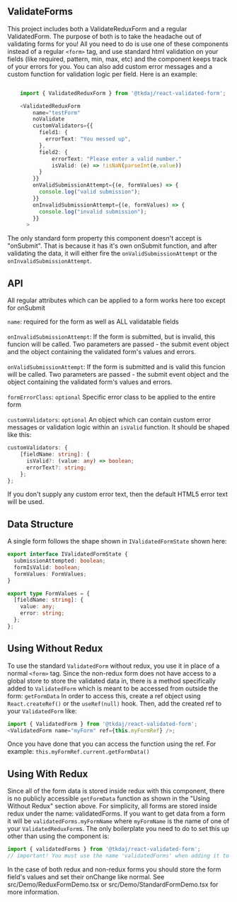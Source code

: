 ## ValidateForms

This project includes both a ValidateReduxForm and a regular ValidatedForm.
The purpose of both is to take the headache out of validating forms for you!
All you need to do is use one of these components instead of a regular `<form>` tag,
and use standard html validation on your fields (like required, pattern, min, max, etc)
and the component keeps track of your errors for you. You can also add custom error messages
and a custom function for validation logic per field. Here is an example:

```typescript

    import { ValidatedReduxForm } from '@tkdaj/react-validated-form';

    <ValidatedReduxForm
        name="testForm"
        noValidate
        customValidators={{
          field1: {
            errorText: "You messed up",
          },
          field2: {
              errorText: "Please enter a valid number."
              isValid: (e) => !isNaN(parseInt(e.value))
          }
        }}
        onValidSubmissionAttempt={(e, formValues) => {
          console.log("valid submission");
        }}
        onInvalidSubmissionAttempt={(e, formValues) => {
          console.log("invalid submission");
        }}
      >
```

The only standard form property this component doesn't accept is "onSubmit". That is because
it has it's own onSubmit function, and after validating the data, it will either fire the
`onValidSubmissionAttempt` or the `onInvalidSubmissionAttempt`.

## API

All regular attributes which can be applied to a form works here too except for onSubmit

`name`: required for the form as well as ALL validatable fields
<br /><br />
`onInvalidSubmissionAttempt`: If the form is submitted, but is invalid, this funcion will be called. Two parameters are passed - the submit event object and the object containing the validated form's values and errors.
<br /><br />
`onValidSubmissionAttempt`: If the form is submitted and is valid this funcion will be called. Two parameters are passed - the submit event object and the object containing the validated form's values and errors.
<br /><br />
`formErrorClass`: `optional` Specific error class to be applied to the entire form
<br /><br />
`customValidators`: `optional` An object which can contain custom error messages or validation logic within an `isValid` function. It should be shaped like this: <br />

```typescript
customValidators: {
    [fieldName: string]: {
      isValid?: (value: any) => boolean;
      errorText?: string;
    };
};
```

If you don't supply any custom error text, then the default HTML5 error text will be used.

## Data Structure

A single form follows the shape shown in `IValidatedFormState` shown here:

```typescript
export interface IValidatedFormState {
  submissionAttempted: boolean;
  formIsValid: boolean;
  formValues: FormValues;
}

export type FormValues = {
  [fieldName: string]: {
    value: any;
    error: string;
  };
};
```

## Using Without Redux

To use the standard `ValidatedForm` without redux, you use it in place of a normal `<form>` tag.
Since the non-redux form does not have access to a global store to store the validated data in,
there is a method specifically added to `ValidatedForm` which is meant to be accessed from
outside the form:
`getFormData`
In order to access this, create a ref object using `React.createRef()` or the `useRef(null)` hook.
Then, add the created ref to your `ValidatedForm` like:

```typescript
import { ValidatedForm } from '@tkdaj/react-validated-form';
<ValidatedForm name="myForm" ref={this.myFormRef} />;
```

Once you have done that you can access the function using the ref. For example:
`this.myFormRef.current.getFormData()`

## Using With Redux

Since all of the form data is stored inside redux with this component, there is no publicly
accessible `getFormData` function as shown in the "Using Without Redux" section above.
For simplicity, all forms are stored inside redux under the name: validatedForms.
If you want to get data from a form it will be `validatedForms.myFormName` where `myFormName`
is the name of one of your `ValidatedReduxForm`s. The only boilerplate you need to do to
set this up other than using the component is:

```typescript
import { validatedForms } from '@tkdaj/react-validated-form';
// important! You must use the name 'validatedForms' when adding it to your store otherwise the ValidatedReduxForm component won't be able to update the proper values
```

In the case of both redux and non-redux forms you should store the form field's values and set their onChange like normal.
See src/Demo/ReduxFormDemo.tsx or src/Demo/StandardFormDemo.tsx for more information.
